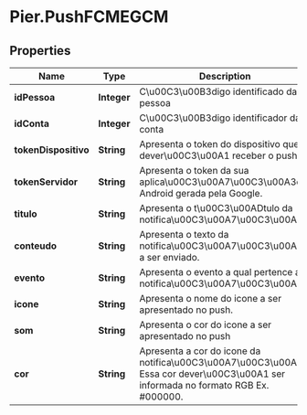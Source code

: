 # Pier.PushFCMEGCM

## Properties
Name | Type | Description | Notes
------------ | ------------- | ------------- | -------------
**idPessoa** | **Integer** | C\u00C3\u00B3digo identificado da pessoa | 
**idConta** | **Integer** | C\u00C3\u00B3digo identificador da conta | 
**tokenDispositivo** | **String** | Apresenta o token do dispositivo que dever\u00C3\u00A1 receber o push. | 
**tokenServidor** | **String** | Apresenta o token da sua aplica\u00C3\u00A7\u00C3\u00A3o Android gerada pela Google. | 
**titulo** | **String** | Apresenta o t\u00C3\u00ADtulo da notifica\u00C3\u00A7\u00C3\u00A3o. | 
**conteudo** | **String** | Apresenta o texto da notifica\u00C3\u00A7\u00C3\u00A3o a ser enviado. | 
**evento** | **String** | Apresenta o evento a qual pertence a notifica\u00C3\u00A7\u00C3\u00A3o | 
**icone** | **String** | Apresenta o nome do icone a ser apresentado no push. | [optional] 
**som** | **String** | Apresenta o cor do icone a ser apresentado no push | [optional] 
**cor** | **String** | Apresenta a cor do icone da notifica\u00C3\u00A7\u00C3\u00A3o. Essa cor dever\u00C3\u00A1 ser informada no formato RGB Ex. #000000. | [optional] 


